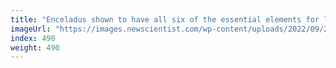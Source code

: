 ```yaml
---
title: "Enceladus shown to have all six of the essential elements for life"
imageUrl: "https://images.newscientist.com/wp-content/uploads/2022/09/21140513/SEI_126315279.jpg?width=600"
index: 490
weight: 490
---
```

